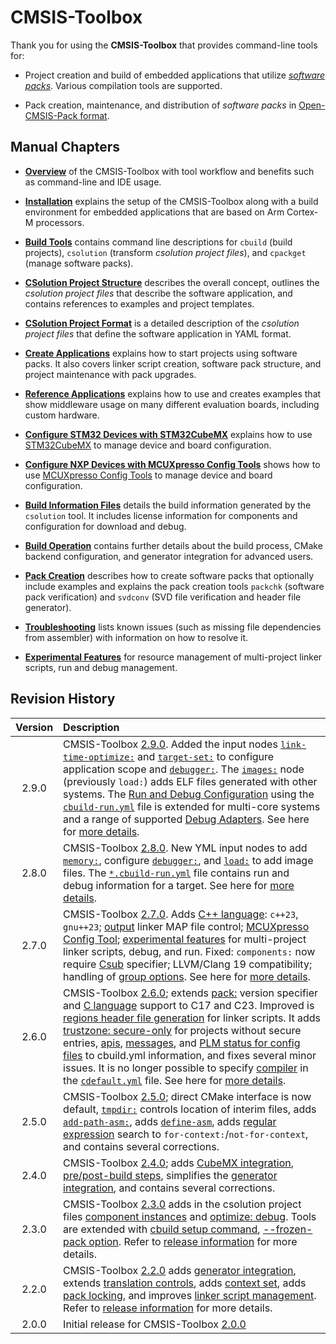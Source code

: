 # CMSIS-Toolbox

Thank you for using the **CMSIS-Toolbox** that provides command-line tools for:

- Project creation and build of embedded applications that utilize [*software packs*](https://www.keil.arm.com/packs/). Various compilation tools are supported.

- Pack creation, maintenance, and distribution of *software packs* in [Open-CMSIS-Pack format](https://open-cmsis-pack.github.io/Open-CMSIS-Pack-Spec/main/html/index.html).

## Manual Chapters

- [**Overview**](overview.md) of the CMSIS-Toolbox with tool workflow and benefits such as command-line and IDE usage.

- [**Installation**](installation.md) explains the setup of the CMSIS-Toolbox along with a build environment for embedded applications that are based on Arm Cortex-M processors.

- [**Build Tools**](build-tools.md) contains command line descriptions for `cbuild` (build projects), `csolution` (transform *csolution project files*), and `cpackget` (manage software packs).

- [**CSolution Project Structure**](build-overview.md) describes the overall concept, outlines the *csolution project files* that describe the software application, and contains references to examples and project templates.

- [**CSolution Project Format**](YML-Input-Format.md) is a detailed description of the *csolution project files* that define the software application in YAML format.

- [**Create Applications**](CreateApplications.md) explains how to start projects using software packs. It also covers linker script creation, software pack structure, and project maintenance with pack upgrades.

- [**Reference Applications**](ReferenceApplications.md) explains how to use and creates examples that show middleware usage on many different evaluation boards, including custom hardware.

- [**Configure STM32 Devices with STM32CubeMX**](CubeMX.md) explains how to use [STM32CubeMX](https://www.st.com/en/development-tools/stm32cubemx.html) to manage device and board configuration.

- [**Configure NXP Devices with MCUXpresso Config Tools**](./MCUXpressoConfig.md) shows how to use [MCUXpresso Config Tools](https://www.nxp.com/configtools) to manage device and board configuration.

- [**Build Information Files**](YML-CBuild-Format.md) details the build information generated by the `csolution` tool. It includes license information for components and configuration for download and debug.

- [**Build Operation**](build-operation.md) contains further details about the build process, CMake backend configuration, and generator integration for advanced users.

- [**Pack Creation**](pack-tools.md) describes how to create software packs that optionally include examples and explains the pack creation tools `packchk` (software pack verification) and `svdconv` (SVD file verification and header file generator).

- [**Troubleshooting**](Troubleshooting.md) lists known issues (such as missing file dependencies from assembler) with information on how to resolve it.

- [**Experimental Features**](Experimental-Features.md) for resource management of multi-project linker scripts, run and debug management.

## Revision History

Version            | Description
:-----------------:|:-------------------------
2.9.0              | CMSIS-Toolbox [2.9.0](https://github.com/Open-CMSIS-Pack/cmsis-toolbox/releases/tag/2.9.0). Added the input nodes [`link-time-optimize:`](YML-Input-Format.md#link-time-optimize) and [`target-set:`](YML-Input-Format.md#target-set) to configure application scope and [`debugger:`](YML-Input-Format.md#debugger). The [`images:`](YML-Input-Format.md#images) node (previously `load:`) adds ELF files generated with other systems. The [Run and Debug Configuration](build-overview.md#run-and-debug-configuration) using the [`cbuild-run.yml`](YML-CBuild-Format.md#run-and-debug-management) file is extended for multi-core systems and a range of supported [Debug Adapters](build-operation.md#debug-adapter-integration). See here for [more details](https://github.com/orgs/Open-CMSIS-Pack/projects/19).
2.8.0              | CMSIS-Toolbox [2.8.0](https://github.com/Open-CMSIS-Pack/cmsis-toolbox/releases/tag/2.8.0). New YML input nodes to add [`memory:`](YML-Input-Format.md#memory), configure [`debugger:`](YML-Input-Format.md#debugger), and [`load:`](YML-Input-Format.md#images) to add image files. The [`*.cbuild-run.yml`](YML-CBuild-Format.md#run-and-debug-management) file contains run and debug information for a target. See here for [more details](https://github.com/orgs/Open-CMSIS-Pack/projects/17).
2.7.0              | CMSIS-Toolbox [2.7.0](https://github.com/Open-CMSIS-Pack/cmsis-toolbox/releases/tag/2.7.0). Adds [C++ language](YML-Input-Format.md#language-cpp): `c++23`, `gnu++23`; [output](YML-Input-Format.md#output) linker MAP file control; [MCUXpresso Config Tool](MCUXpressoConfig.md); [experimental features](Experimental-Features.md) for multi-project linker scripts, debug, and run. Fixed: `components:` now require [Csub](YML-Input-Format.md#component-name-conventions) specifier; LLVM/Clang 19 compatibility; handling of [group options](YML-Input-Format.md#groups). See here for [more details](https://github.com/orgs/Open-CMSIS-Pack/projects/14).
2.6.0              | CMSIS-Toolbox [2.6.0](https://github.com/Open-CMSIS-Pack/cmsis-toolbox/releases/tag/2.6.0); extends [pack:](YML-Input-Format.md#pack-name-conventions) version specifier and [C language](YML-Input-Format.md#language-c) support to C17 and C23. Improved is [regions header file generation](CreateApplications.md#regions-header-file) for linker scripts. It adds [trustzone: secure-only](YML-Input-Format.md#processor) for projects without secure entries, [apis](YML-CBuild-Format.md#apis), [messages](YML-CBuild-Format.md#cbuilds), and [PLM status for config files](YML-CBuild-Format.md#files-of-a-component) to cbuild.yml information, and fixes several minor issues. It is no longer possible to specify [compiler](YML-Input-Format.md#compiler) in the [`cdefault.yml`](YML-Input-Format.md#cdefault) file.  See here for [more details](https://github.com/orgs/Open-CMSIS-Pack/projects/13).
2.5.0              | CMSIS-Toolbox [2.5.0](https://github.com/Open-CMSIS-Pack/cmsis-toolbox/releases/tag/2.5.0); direct CMake interface is now default, [`tmpdir:`](YML-Input-Format.md#output-dirs) controls location of interim files, adds [`add-path-asm:`](YML-Input-Format.md#add-path-asm), adds [`define-asm`](YML-Input-Format.md#define-asm), adds [regular expression](YML-Input-Format.md#regular-expressions) search to `for-context:`/`not-for-context`, and contains several corrections.
2.4.0              | CMSIS-Toolbox [2.4.0](https://github.com/Open-CMSIS-Pack/cmsis-toolbox/releases/tag/2.4.0); adds [CubeMX integration](CubeMX.md), [pre/post-build steps](YML-Input-Format.md#prepost-build-steps), simplifies the [generator integration](build-operation.md#generator-integration), and contains several corrections.
2.3.0              | CMSIS-Toolbox [2.3.0](https://github.com/Open-CMSIS-Pack/cmsis-toolbox/releases/tag/2.3.0) adds in the csolution project files [component instances](YML-Input-Format.md#instances) and [optimize: debug](YML-Input-Format.md#optimize). Tools are extended with [cbuild setup command](build-operation.md#details-of-the-setup-mode), [--frozen-pack option](build-overview.md#reproducible-builds). Refer to [release information](https://github.com/Open-CMSIS-Pack/cmsis-toolbox/releases/tag/2.3.0) for more details.
2.2.0              | CMSIS-Toolbox [2.2.0](https://github.com/Open-CMSIS-Pack/cmsis-toolbox/releases/tag/2.2.0) adds [generator integration](build-operation.md#generator-integration), extends [translation controls](YML-Input-Format.md#translation-control), adds [context set](build-overview.md#working-with-context-set), adds [pack locking](YML-CBuild-Format.md#lock-pack-versions), and improves [linker script management](build-overview.md#linker-script-management). Refer to [release information](https://github.com/Open-CMSIS-Pack/cmsis-toolbox/releases/tag/2.2.0) for more details.
2.0.0              | Initial release for CMSIS-Toolbox [2.0.0](https://github.com/Open-CMSIS-Pack/cmsis-toolbox/releases/tag/2.0.0)

